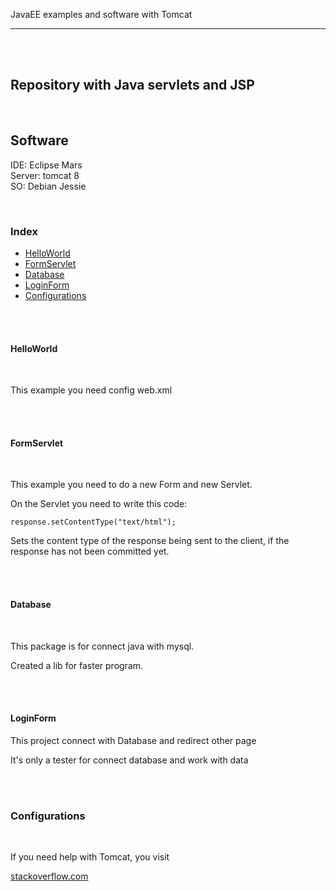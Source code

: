 JavaEE examples and software with Tomcat
<hr>
<br><br>
<h2>Repository with Java servlets and JSP</h2>
<br>
<h2>Software</h2>

IDE: Eclipse Mars<br>
Server: tomcat 8<br>
SO: Debian Jessie<br>

<br>

<h3>Index</h3>
<ul>
	<li><a href=#HelloWorld>HelloWorld</a></li>
	<li><a href=#FormServlet>FormServlet</a></li>
	<li><a href=#Database>Database</a></li>
	<li><a href=#LoginForm>LoginForm</a></li>
	<li><a href=#Configurations>Configurations</a></li>
	
</ul>


<br><br>

<h4 id="HelloWorld">HelloWorld</h4>
<br>
<p>This example you need config web.xml </p>
<br><br>

<h4 id="FormServlet">FormServlet</h4>
<br>
<p>This example you need to do a new Form and new Servlet.</p>
<p>On the Servlet you need to write this code:</p>
<code>response.setContentType("text/html");</code>
<p>Sets the content type of the response being sent to the client, 
	if the response has not been committed yet.</p>
<br><br>

<h4 id="Database">Database</h4>
<br>
<p>This package is for connect java with mysql.</p>
<p>Created a lib for faster program.</p>
<br><br>


<h4 id="LoginForm">LoginForm</h4>
<p>This project connect with Database and redirect other page</p>
<p>It's only a tester for connect database and work with data</p>
<br><br>

<h3 id="Configurations">Configurations</h3>
<br>
<p>If you need help with Tomcat, you visit</p> 
<a href="http://stackoverflow.com/questions/24456446/javax-servlet-cannot-be-resolved-to-a-type">stackoverflow.com</a>

<br><br>
